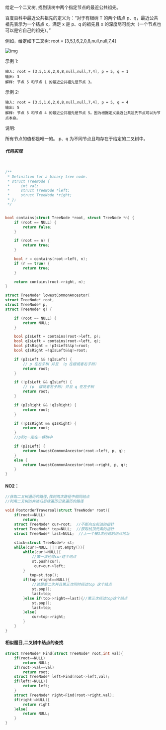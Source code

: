 给定一个二叉树, 找到该树中两个指定节点的最近公共祖先。

百度百科中最近公共祖先的定义为：“对于有根树 T 的两个结点 p、q，最近公共祖先表示为一个结点 x，满足 x 是 p、q 的祖先且 x 的深度尽可能大（一个节点也可以是它自己的祖先）。”

例如，给定如下二叉树:  root = [3,5,1,6,2,0,8,null,null,7,4]

![img](https://assets.leetcode-cn.com/aliyun-lc-upload/uploads/2018/12/15/binarytree.png)

 

示例 1:

````
输入: root = [3,5,1,6,2,0,8,null,null,7,4], p = 5, q = 1
输出: 3
解释: 节点 5 和节点 1 的最近公共祖先是节点 3。
````



示例 2:

````
输入: root = [3,5,1,6,2,0,8,null,null,7,4], p = 5, q = 4
输出: 5
解释: 节点 5 和节点 4 的最近公共祖先是节点 5。因为根据定义最近公共祖先节点可以为节点本身。
````


说明:

所有节点的值都是唯一的。
p、q 为不同节点且均存在于给定的二叉树中。



##### 代码实现

````c


/**
 * Definition for a binary tree node.
 * struct TreeNode {
 *     int val;
 *     struct TreeNode *left;
 *     struct TreeNode *right;
 * };
 */


bool contains(struct TreeNode *root, struct TreeNode *n) {
	if (root == NULL) {
		return false;
	}

	if (root == n) {
		return true;
	}

	bool r = contains(root->left, n);
	if (r == true) {
		return true;
	}

	return contains(root->right, n);
}

struct TreeNode* lowestCommonAncestor(
struct TreeNode* root,
struct TreeNode* p,
struct TreeNode* q) {

	if (root == NULL) {
		return NULL;
	}

	bool pIsLeft = contains(root->left, p);
	bool qIsLeft = contains(root->left, q);
	bool pIsRight = !pIsLeft&&p!=root;
	bool qIsRight =!qIsLeft&&q!=root;

	if (pIsLeft && !qIsLeft) {
		// p 在左子树 并且 （q 在根或者右子树）
		return root;
	}

	if (!pIsLeft && qIsLeft) {
		// (p  根或者右子树) 并且 q 在左子树
		return root;
	}

	if (pIsRight && !qIsRight) {
		return root;
	}

	if (!pIsRight && qIsRight) {
		return root;
	}
    //p和q一定在一棵树中

	if (pIsLeft) {
		return lowestCommonAncestor(root->left, p, q);
	}
	else {
		return lowestCommonAncestor(root->right, p, q);
	}
}
````

#### NO2：

````c
//获取二叉树遍历的路径,找到两次路径中相同结点
//利用二叉树的非递归后续遍历记录遍历的路径

void PostorderTraversal(struct TreeNode* root){
    if(root==NULL)
        return;
    struct TreeNode* cur=root;  //不断向左前进的指针 
    struct TreeNode* top=NULL;  //获取栈顶元素的指针
    struct TreeNode* last=NULL;  //上一个被3次经过的结点地址
    
    stack<struct TreeNode*> st;
    while(cur!=NULL ||！st.empty()){
        while(cur!=NULL){
            //第一次经过cur这个结点
            st.push(cur);
             cur=cur->left;
        }
           top=st.top();
        if(top->right==NULL){
            //这是第二次并且第三次同时经过top 这个结点
            st.pop();
            last=top;
        }else if(top->right==last){//第三次经过top这个结点
            st.pop();
            last=top;
        }else{
            cur=top->right;
        }
    }
}
````





#### 相似题目,二叉树中结点的查找

````c
struct TreeNode* Find(struct TreeNode* root,int val){
    if(root==NULL)
        return NULL;
    if(root->val==val)
        return root;
    struct TreeNode* left=Find(root->left,val);
    if(left!=NULL){
        return left;
    }
    struct TreeNode* right=Find(root->right,val);
    if(right!=NULL){
        return right
    }else{
        return NULL;
    }
}
````